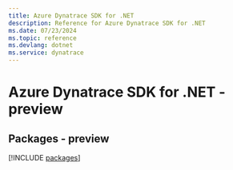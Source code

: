 ```yaml
---
title: Azure Dynatrace SDK for .NET
description: Reference for Azure Dynatrace SDK for .NET
ms.date: 07/23/2024
ms.topic: reference
ms.devlang: dotnet
ms.service: dynatrace
---
```

# Azure Dynatrace SDK for .NET - preview
## Packages - preview
[!INCLUDE [packages](dynatrace-index.md)]